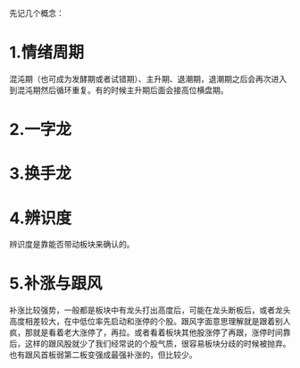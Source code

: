 先记几个概念：
# 1.情绪周期
混沌期（也可成为发酵期或者试错期）、主升期、退潮期，退潮期之后会再次进入到混沌期然后循环重复。有的时候主升期后面会接高位横盘期。

# 2.一字龙

# 3.换手龙

# 4.辨识度
辨识度是靠能否带动板块来确认的。

# 5.补涨与跟风
补涨比较强势，一般都是板块中有龙头打出高度后，可能在龙头断板后，或者龙头高度相差较大，在中低位率先启动和涨停的个股。跟风字面意思理解就是跟着别人疯，那就是看着老大涨停了，再拉。或者看着板块其他股涨停了再跟，涨停时间靠后，这样的跟风股就少了我们经常说的个股气质，很容易板块分歧的时候被抛弃。也有跟风首板弱第二板变强成最强补涨的，但比较少。
